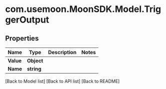 # com.usemoon.MoonSDK.Model.TriggerOutput

## Properties

| Name      | Type       | Description | Notes |
| --------- | ---------- | ----------- | ----- |
| **Value** | **Object** |             |       |
| **Name**  | **string** |             |       |

\[Back to Model list] \[Back to API list] \[Back to README]
